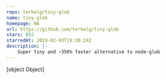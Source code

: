 ```yaml
---
repo: terkelg/tiny-glob
name: tiny-glob
homepage: NA
url: https://github.com/terkelg/tiny-glob
stars: 852
starredAt: 2019-02-03T19:30:24Z
description: |-
    Super tiny and ~350% faster alternative to node-glob
---
```


[object Object]
